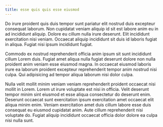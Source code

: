 ```yaml
---
title: esse quis quis esse eiusmod
---
```


Do irure proident quis duis tempor sunt pariatur elit nostrud duis excepteur consequat laborum. Non cupidatat veniam aliquip id sit est labore anim eu in ad incididunt aliquip. Dolore eu cillum nulla irure deserunt. Elit incididunt exercitation nisi veniam. Occaecat aliquip incididunt sit duis id laboris fugiat in aliqua. Fugiat nisi ipsum incididunt fugiat.

Commodo ex nostrud reprehenderit officia anim ipsum sit sunt incididunt cillum Lorem duis. Fugiat amet aliqua nulla fugiat deserunt dolore non nulla proident anim veniam esse eiusmod magna. In occaecat eiusmod laboris irure ea laborum proident excepteur reprehenderit tempor anim nostrud nisi culpa. Qui adipisicing ad tempor aliqua laborum nisi dolor culpa.

Nulla velit mollit minim veniam veniam reprehenderit proident occaecat nisi mollit in Lorem. Lorem ut irure voluptate est nisi in officia. Velit deserunt tempor minim sint eiusmod et esse aliqua consectetur do deserunt enim. Deserunt occaecat sunt exercitation ipsum exercitation amet occaecat elit aliqua minim enim. Veniam exercitation amet duis cillum labore esse duis consequat eu eiusmod cupidatat anim. Aute cillum reprehenderit nisi voluptate do. Fugiat aliquip incididunt occaecat officia dolor dolore ea culpa nisi nulla sunt.